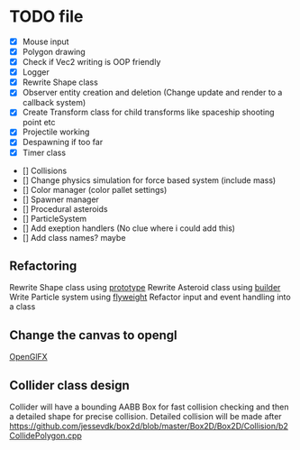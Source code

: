 # TODO file

- [x] Mouse input
- [x] Polygon drawing
- [x] Check if Vec2 writing is OOP friendly
- [x] Logger
- [x] Rewrite Shape class
- [x] Observer entity creation and deletion (Change update and render to a callback system)
- [x] Create Transform class for child transforms like spaceship shooting point etc
- [x] Projectile working
- [x] Despawning if too far
- [x] Timer class
- [] Collisions
- [] Change physics simulation for force based system (include mass)
- [] Color manager (color pallet settings)
- [] Spawner manager
- [] Procedural asteroids
- [] ParticleSystem
- [] Add exeption handlers (No clue where i could add this)
- [] Add class names? maybe

## Refactoring

Rewrite Shape class using [prototype](https://refactoring.guru/design-patterns/prototype)
Rewrite Asteroid class using [builder](https://refactoring.guru/design-patterns/builder)
Write Particle system using [flyweight](https://refactoring.guru/design-patterns/flyweight)
Refactor input and event handling into a class

## Change the canvas to opengl

[OpenGlFX](https://github.com/husker-dev/openglfx)

## Collider class design

Collider will have a bounding AABB Box for fast collision checking and then a detailed shape for precise collision.
Detailed collision will be made after https://github.com/jessevdk/box2d/blob/master/Box2D/Box2D/Collision/b2CollidePolygon.cpp